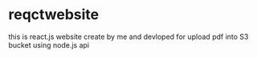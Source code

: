 # reqctwebsite
this is react.js website create by me and devloped for upload pdf into S3 bucket using node.js api
